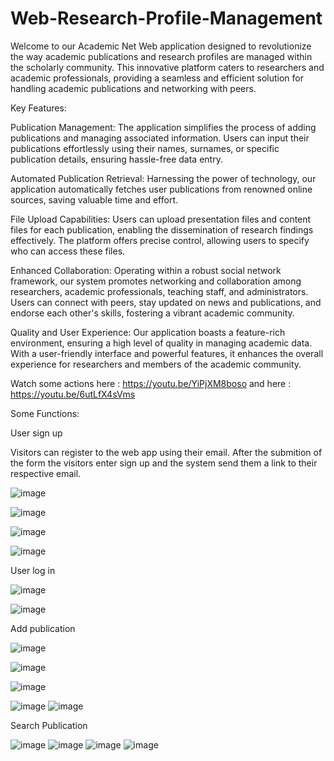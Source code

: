 # Web-Research-Profile-Management
Welcome to our Academic Net Web application designed to revolutionize the way academic publications and research profiles are managed within the scholarly community. This innovative platform caters to researchers and academic professionals, providing a seamless and efficient solution for handling academic publications and networking with peers.

Key Features:

Publication Management: The application simplifies the process of adding publications and managing associated information. Users can input their publications effortlessly using their names, surnames, or specific publication details, ensuring hassle-free data entry.

Automated Publication Retrieval: Harnessing the power of technology, our application automatically fetches user publications from renowned online sources, saving valuable time and effort.

File Upload Capabilities: Users can upload presentation files and content files for each publication, enabling the dissemination of research findings effectively. The platform offers precise control, allowing users to specify who can access these files.

Enhanced Collaboration: Operating within a robust social network framework, our system promotes networking and collaboration among researchers, academic professionals, teaching staff, and administrators. Users can connect with peers, stay updated on news and publications, and endorse each other's skills, fostering a vibrant academic community.

Quality and User Experience: Our application boasts a feature-rich environment, ensuring a high level of quality in managing academic data. With a user-friendly interface and powerful features, it enhances the overall experience for researchers and members of the academic community.


Watch some actions here :  https://youtu.be/YiPjXM8boso 
and here : https://youtu.be/6utLfX4sVms


Some Functions:

User sign up

Visitors can register to the web app using their email. After the submition of the form the visitors enter sign up and the system send them a link to their respective email.

![image](https://github.com/user-attachments/assets/438cf657-8258-43cd-b796-0ef6356676d4)

![image](https://github.com/user-attachments/assets/55e63c08-f33f-4749-8df6-16458ad649ae)

![image](https://github.com/user-attachments/assets/a9b14de9-f39a-4fa3-bd28-066998ccbe6e)

![image](https://github.com/user-attachments/assets/9df4ac2a-72ec-4eec-96c6-36121cf29728)



User log in

![image](https://github.com/user-attachments/assets/3cb7749e-763a-444a-aea2-64dc54eaedd9)

![image](https://github.com/user-attachments/assets/68048564-4a01-4b65-9676-57b25822c696)


Add publication

![image](https://github.com/user-attachments/assets/e2b0b274-515c-4f22-890b-38bf0ac6d801)


![image](https://github.com/user-attachments/assets/eec64617-4437-4422-9ab5-9d433119d79f)

![image](https://github.com/user-attachments/assets/a8878d5c-c57c-4ea5-b461-54bb1ec56d30)


![image](https://github.com/user-attachments/assets/0098602a-215e-4f1f-9710-2fd25f3593e7)
![image](https://github.com/user-attachments/assets/5888c21a-6663-45dd-8abd-c9313e9fdc0d)


Search Publication

![image](https://github.com/user-attachments/assets/736c33c3-d679-4459-9d89-e0ec89fc2902)
![image](https://github.com/user-attachments/assets/6df829df-0831-464e-8377-f13710b33a1d)
![image](https://github.com/user-attachments/assets/d1b3abb8-603e-4294-8ee2-0b09c30ea3a7)
![image](https://github.com/user-attachments/assets/d40ea8d2-5b77-4820-a452-8cf4ad7b9b87)








